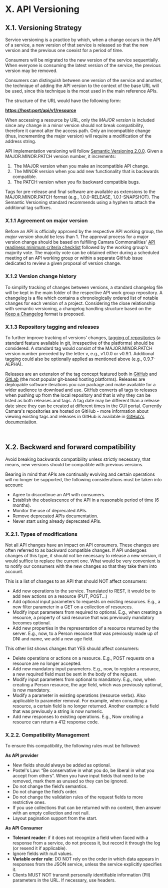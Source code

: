 # X. API Versioning


## X.1. Versioning Strategy

Service versioning is a practice by which, when a change occurs in the API of a service, a new version of that service is released so that the new version and the previous one coexist for a period of time.

Consumers will be migrated to the new version of the service sequentially. When everyone is consuming the latest version of the service, the previous version may be removed.

Consumers can distinguish between one version of the service and another, the technique of adding the API version to the context of the base URL will be used, since this technique is the most used in the main reference APIs.

The structure of the URL would have the following form:

**[https://host:port/api/v1/resource](https://host:port/api/v1/resource)**

When accessing a resource by URL, only the *MAJOR version* is included since any change in a minor version should not break compatibility, therefore it cannot alter the access path. Only an incompatible change (thus, incrementing the major version) will require a modification of the address string.

API implementation versioning will follow [Semantic Versioning 2.0.0](https://semver.org/). Given a MAJOR.MINOR.PATCH version number, it increments:
 1)  The MAJOR version when you make an incompatible API change.
 2)  The MINOR version when you add new functionality that is backwards compatible.
 3)  The PATCH version when you fix backward compatible bugs.

Tags for pre-release and final software are available as extensions to the MAJOR.MINOR.PATCH format (e.g., 1.0.0-RELEASE, 1.0.1-SNAPSHOT). The Semantic Versioning standard recommends using a hyphen to attach the additional tag suffixes. 

### X.1.1 Agreement on major version

Before an API is officially approved by the respective API working group, the *major version* should be less than 1.
The approval process for a major version change should be based on fulfilling Camara Commonalities' [API readiness minimum criteria checklist](https://github.com/camaraproject/WorkingGroups/blob/main/Commonalities/documentation/Working/API-Readiness-Checklist.md) followed by the working group's majority vote.
The majority vote can be obtained either during a scheduled meeting of an API working group or within a separate GitHub issue dedicated to review a given proposal of version change.

### X.1.2 Version change history

To simplify tracking of changes between versions, a standard changelog file will be kept in the main folder of the respective API work group repository.
A changelog is a file which contains a chronologically ordered list of notable changes for each version of a project.
Considering the close relationship with semantic versioning, a changelog handling structure based on the [Keep a Changelog](https://keepachangelog.com/en/1.0.0/) format is proposed.

### X.1.3 Repository tagging and releases

To further improve tracking of versions' changes, [tagging of repositories](https://git-scm.com/book/en/v2/Git-Basics-Tagging) (a standard feature available in git, irrespective of the platforms) should be considered. A standard tag would consist of the MAJOR.MINOR.PATCH version number preceded by the letter v, e.g., v1.0.0 or v0.9.1.
Additional tagging could also be optionally applied as mentioned above (e.g., 0.9.7-ALPHA).

Releases are an extension of the tag concept featured both in [GitHub](https://docs.github.com/en/repositories/releasing-projects-on-github/about-releases) and [GitLab](https://docs.gitlab.com/ee/user/project/releases/) (the most popular git-based hosting platforms). Releases are deployable software iterations you can package and make available for a wider audience to download and use. GitHub converts all tags to releases when pushing up from the local repository and that is why they can be listed as both releases and tags.  A tag date may be different than a release date since they can be created at different times in the GUI portal.
Currently Camara's repositories are hosted on GitHub - more information about viewing existing tags and releases in GitHub is available in [GitHub's documentation](https://docs.github.com/en/repositories/releasing-projects-on-github/viewing-your-repositorys-releases-and-tags). 


<br/>

## X.2. Backward and forward compatibility

Avoid breaking backwards compatibility unless strictly necessary, that means, new versions should be compatible with previous versions.

Bearing in mind that APIs are continually evolving and certain operations will no longer be supported, the following considerations must be taken into account:
* Agree to discontinue an API with consumers.
* Establish the obsolescence of the API in a reasonable period of time (6 months).
* Monitor the use of deprecated APIs.
* Remove deprecated APIs documentation.
* Never start using already deprecated APIs.

### X.2.1. Types of modifications

Not all API changes have an impact on API consumers. These changes are often referred to as backward compatible changes. If API undergoes changes of this type, it should not be necessary to release a new version, it would suffice to replace the current one. What would be very convenient is to notify our consumers with the new changes so that they take them into account.

This is a list of changes to an API that should NOT affect consumers:
* Add new operations to the service. Translated to REST, it would be to add new actions on a resource (PUT, POST...)
* Add optional input parameters to requests on existing resources. E.g., a new filter parameter in a GET on a collection of resources.
* Modify input parameters from required to optional. E.g., when creating a resource, a property of said resource that was previously mandatory becomes optional.
* Add new properties in the representation of a resource returned by the server. E.g., now, to a Person resource that was previously made up of DNI and name, we add a new age field.


This other list shows changes that YES should affect consumers:
* Delete operations or actions on a resource. E.g., POST requests on a resource are no longer accepted.
* Add new mandatory input parameters. E.g., now, to register a resource, a new required field must be sent in the body of the request.
* Modify input parameters from optional to mandatory. E.g., now, when creating a Person resource, the age field, which was previously optional, is now mandatory.
* Modify a parameter in existing operations (resource verbs). Also applicable to parameter removal. For example, when consulting a resource, a certain field is no longer returned. Another example: a field that was previously a string is now numeric.
* Add new responses to existing operations. E.g., Now creating a resource can return a 412 response code.

### X.2.2. Compatibility Management

To ensure this compatibility, the following rules must be followed:

**As API provider**

* New fields should always be added as optional.
* Postel's Law: “Be conservative in what you do, be liberal in what you accept from
others”. When you have input fields that need to be removed, mark them as unused
so they can be ignored.
* Do not change the field’s semantics.
* Do not change the field’s order.
* Do not change the validation rules of the request fields to more restrictive ones.
* If you use collections that can be returned with no content, then answer with an
empty collection and not null.
* Layout pagination support from the start.

**As API Consumer**

* **Tolerant reader**: if it does not recognize a field when faced with a response from a
service, do not process it, but record it through the log (or resend it if applicable).
* Ignore fields with null values.
* **Variable order rule**: DO NOT rely on the order in which data appears in responses from
the JSON service, unless the service explicitly specifies it.
* Clients MUST NOT transmit personally identifiable information (PII) parameters in the URL. If necessary, use headers.
